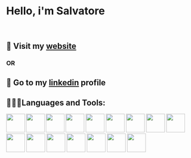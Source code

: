 # Hello, i'm Salvatore
<br />

## 🔴 Visit my [website](https://salvatoremilone.github.io/) 
### OR
## 🔵 Go to my [linkedin](https://www.linkedin.com/in/salvatore-milone/) profile

## 👨🏻‍💻Languages and Tools:
<div>
<a href="https://code.visualstudio.com/" target="_blank" ><img align="left" height="50px" src="https://upload.wikimedia.org/wikipedia/commons/thumb/9/9a/Visual_Studio_Code_1.35_icon.svg/2048px-Visual_Studio_Code_1.35_icon.svg.png" /></a>
<a href="https://www.eclipse.org/" target="_blank" ><img align="left" height="50px" src="https://upload.wikimedia.org/wikipedia/commons/thumb/d/d0/Eclipse-Luna-Logo.svg/1920px-Eclipse-Luna-Logo.svg.png" /></a>
<a href="https://netbeans.apache.org/" target="_blank" ><img align="left" height="50px" src="https://upload.wikimedia.org/wikipedia/commons/thumb/9/98/Apache_NetBeans_Logo.svg/1776px-Apache_NetBeans_Logo.svg.png" /></a>
</div>
<img  height="50px" src="https://upload.wikimedia.org/wikipedia/commons/thumb/6/61/HTML5_logo_and_wordmark.svg/260px-HTML5_logo_and_wordmark.svg.png" />
<img  height="50px" src="https://upload.wikimedia.org/wikipedia/commons/thumb/d/d5/CSS3_logo_and_wordmark.svg/100px-CSS3_logo_and_wordmark.svg.png" />
<img  height="50px" src="https://upload.wikimedia.org/wikipedia/commons/7/73/Javascript-736400_960_720.png" />
<a href="https://vuejs.org/" target="_blank" ><img  height="50px" src="https://upload.wikimedia.org/wikipedia/commons/thumb/9/95/Vue.js_Logo_2.svg/1184px-Vue.js_Logo_2.svg.png" /></a>
<a href="https://www.java.com/it/" target="_blank" ><img  height="50px" src="https://upload.wikimedia.org/wikipedia/it/thumb/2/2e/Java_Logo.svg/550px-Java_Logo.svg.png" /></a>
<a href="https://sass-lang.com/" target="_blank" ><img  height="50px" src="https://upload.wikimedia.org/wikipedia/commons/thumb/9/96/Sass_Logo_Color.svg/1200px-Sass_Logo_Color.svg.png" /></a>
<a href="https://getbootstrap.com/" target="_blank" ><img  height="50px" src="https://upload.wikimedia.org/wikipedia/commons/thumb/b/b2/Bootstrap_logo.svg/1200px-Bootstrap_logo.svg.png" /></a>
<a href="https://nodejs.org/it/" target="_blank" ><img  height="50px" src="https://upload.wikimedia.org/wikipedia/commons/thumb/d/d9/Node.js_logo.svg/1280px-Node.js_logo.svg.png" /></a>
<img  height="50px" src="https://upload.wikimedia.org/wikipedia/commons/thumb/2/27/PHP-logo.svg/260px-PHP-logo.svg.png" />
<a href="https://laravel.com/" target="_blank" ><img  height="50px" src="https://upload.wikimedia.org/wikipedia/commons/thumb/9/9a/Laravel.svg/1969px-Laravel.svg.png" /></a>
<a href="https://git-scm.com/" target="_blank" ><img  height="50px" src="https://upload.wikimedia.org/wikipedia/commons/thumb/e/e0/Git-logo.svg/1280px-Git-logo.svg.png" /></a>
<a href="https://www.adobe.com/" target="_blank" ><img  height="50px" src="https://upload.wikimedia.org/wikipedia/commons/thumb/f/fb/Adobe_Illustrator_CC_icon.svg/100px-Adobe_Illustrator_CC_icon.svg.png" /></a>
<a href="https://www.adobe.com/" target="_blank" ><img  height="50px" src="https://upload.wikimedia.org/wikipedia/commons/thumb/a/af/Adobe_Photoshop_CC_icon.svg/100px-Adobe_Photoshop_CC_icon.svg.png" /></a>